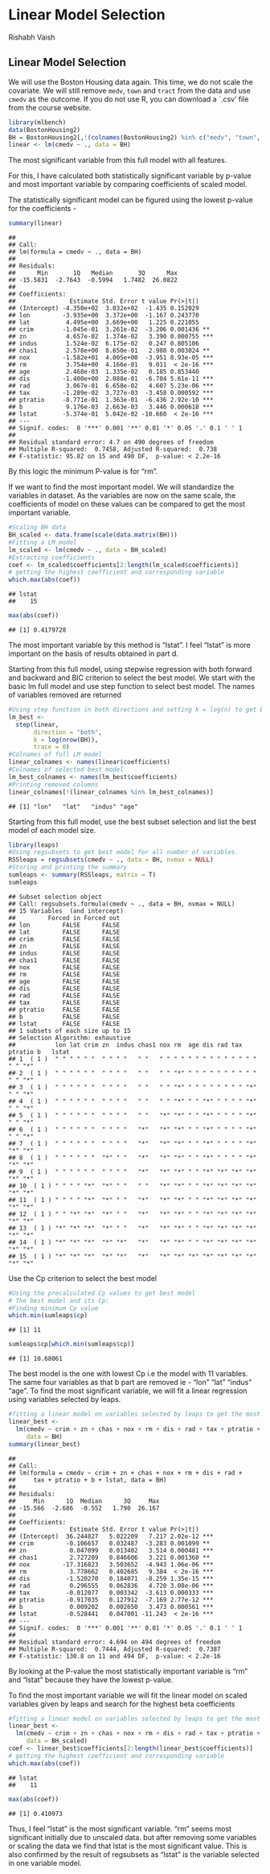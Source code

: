 Linear Model Selection
================
Rishabh Vaish

## Linear Model Selection

We will use the Boston Housing data again. This time, we do not scale
the covariate. We will still remove `medv`, `town` and `tract` from the
data and use `cmedv` as the outcome. If you do not use R, you can
download a \`.csv’ file from the course website.

``` r
library(mlbench)
data(BostonHousing2)
BH = BostonHousing2[,!(colnames(BostonHousing2) %in% c("medv", "town", "tract"))]
linear <- lm(cmedv ~ ., data = BH)
```

The most significant variable from this full model with all features.

For this, I have calculated both statistically significant variable by
p-value and most important variable by comparing coefficients of scaled
model.

The statistically significant model can be figured using the lowest
p-value for the coefficients -

``` r
summary(linear)
```

    ## 
    ## Call:
    ## lm(formula = cmedv ~ ., data = BH)
    ## 
    ## Residuals:
    ##      Min       1Q   Median       3Q      Max 
    ## -15.5831  -2.7643  -0.5994   1.7482  26.0822 
    ## 
    ## Coefficients:
    ##               Estimate Std. Error t value Pr(>|t|)    
    ## (Intercept) -4.350e+02  3.032e+02  -1.435 0.152029    
    ## lon         -3.935e+00  3.372e+00  -1.167 0.243770    
    ## lat          4.495e+00  3.669e+00   1.225 0.221055    
    ## crim        -1.045e-01  3.261e-02  -3.206 0.001436 ** 
    ## zn           4.657e-02  1.374e-02   3.390 0.000755 ***
    ## indus        1.524e-02  6.175e-02   0.247 0.805106    
    ## chas1        2.578e+00  8.650e-01   2.980 0.003024 ** 
    ## nox         -1.582e+01  4.005e+00  -3.951 8.93e-05 ***
    ## rm           3.754e+00  4.166e-01   9.011  < 2e-16 ***
    ## age          2.468e-03  1.335e-02   0.185 0.853440    
    ## dis         -1.400e+00  2.088e-01  -6.704 5.61e-11 ***
    ## rad          3.067e-01  6.658e-02   4.607 5.23e-06 ***
    ## tax         -1.289e-02  3.727e-03  -3.458 0.000592 ***
    ## ptratio     -8.771e-01  1.363e-01  -6.436 2.92e-10 ***
    ## b            9.176e-03  2.663e-03   3.446 0.000618 ***
    ## lstat       -5.374e-01  5.042e-02 -10.660  < 2e-16 ***
    ## ---
    ## Signif. codes:  0 '***' 0.001 '**' 0.01 '*' 0.05 '.' 0.1 ' ' 1
    ## 
    ## Residual standard error: 4.7 on 490 degrees of freedom
    ## Multiple R-squared:  0.7458, Adjusted R-squared:  0.738 
    ## F-statistic: 95.82 on 15 and 490 DF,  p-value: < 2.2e-16

By this logic the minimum P-value is for “rm”.

If we want to find the most important model. We will standardize the
variables in dataset. As the variables are now on the same scale, the
coefficients of model on these values can be compared to get the most
important variable.

``` r
#Scaling BH data
BH_scaled <- data.frame(scale(data.matrix(BH)))
#Fitting a LM model
lm_scaled <- lm(cmedv ~ ., data = BH_scaled)
#Extracting coefficients
coef <- lm_scaled$coefficients[2:length(lm_scaled$coefficients)]
# getting the highest coefficient and corresponding variable
which.max(abs(coef))
```

    ## lstat 
    ##    15

``` r
max(abs(coef))
```

    ## [1] 0.4179728

The most important variable by this method is “lstat”. I feel “lstat” is
more important on the basis of results obtained in part d.

Starting from this full model, using stepwise regression with both
forward and backward and BIC criterion to select the best model. We
start with the basic lm full model and use step function to select best
model. The names of variables removed are
returned

``` r
#Using step function in both directions and setting k = log(n) to get BIC
lm_best <-
  step(linear,
       direction = "both",
       k = log(nrow(BH)),
       trace = 0)
#Colnames of full LM model
linear_colnames <- names(linear$coefficients)
#Colnames of selected best model
lm_best_colnames <- names(lm_best$coefficients)
#Printing removed columns
linear_colnames[!(linear_colnames %in% lm_best_colnames)]
```

    ## [1] "lon"   "lat"   "indus" "age"

Starting from this full model, use the best subset selection and list
the best model of each model size.

``` r
library(leaps)
#Using regsubsets to get best model for all number of variables.
RSSleaps = regsubsets(cmedv ~ ., data = BH, nvmax = NULL)
#Storing and printing the summary
sumleaps <- summary(RSSleaps, matrix = T)
sumleaps
```

    ## Subset selection object
    ## Call: regsubsets.formula(cmedv ~ ., data = BH, nvmax = NULL)
    ## 15 Variables  (and intercept)
    ##         Forced in Forced out
    ## lon         FALSE      FALSE
    ## lat         FALSE      FALSE
    ## crim        FALSE      FALSE
    ## zn          FALSE      FALSE
    ## indus       FALSE      FALSE
    ## chas1       FALSE      FALSE
    ## nox         FALSE      FALSE
    ## rm          FALSE      FALSE
    ## age         FALSE      FALSE
    ## dis         FALSE      FALSE
    ## rad         FALSE      FALSE
    ## tax         FALSE      FALSE
    ## ptratio     FALSE      FALSE
    ## b           FALSE      FALSE
    ## lstat       FALSE      FALSE
    ## 1 subsets of each size up to 15
    ## Selection Algorithm: exhaustive
    ##           lon lat crim zn  indus chas1 nox rm  age dis rad tax ptratio b   lstat
    ## 1  ( 1 )  " " " " " "  " " " "   " "   " " " " " " " " " " " " " "     " " "*"  
    ## 2  ( 1 )  " " " " " "  " " " "   " "   " " "*" " " " " " " " " " "     " " "*"  
    ## 3  ( 1 )  " " " " " "  " " " "   " "   " " "*" " " " " " " " " "*"     " " "*"  
    ## 4  ( 1 )  " " " " " "  " " " "   " "   " " "*" " " "*" " " " " "*"     " " "*"  
    ## 5  ( 1 )  " " " " " "  " " " "   " "   "*" "*" " " "*" " " " " "*"     " " "*"  
    ## 6  ( 1 )  " " " " " "  " " " "   "*"   "*" "*" " " "*" " " " " "*"     " " "*"  
    ## 7  ( 1 )  " " " " " "  " " " "   "*"   "*" "*" " " "*" " " " " "*"     "*" "*"  
    ## 8  ( 1 )  " " " " " "  "*" " "   "*"   "*" "*" " " "*" " " " " "*"     "*" "*"  
    ## 9  ( 1 )  " " " " " "  " " " "   "*"   "*" "*" " " "*" "*" "*" "*"     "*" "*"  
    ## 10  ( 1 ) " " " " "*"  "*" " "   " "   "*" "*" " " "*" "*" "*" "*"     "*" "*"  
    ## 11  ( 1 ) " " " " "*"  "*" " "   "*"   "*" "*" " " "*" "*" "*" "*"     "*" "*"  
    ## 12  ( 1 ) " " "*" "*"  "*" " "   "*"   "*" "*" " " "*" "*" "*" "*"     "*" "*"  
    ## 13  ( 1 ) "*" "*" "*"  "*" " "   "*"   "*" "*" " " "*" "*" "*" "*"     "*" "*"  
    ## 14  ( 1 ) "*" "*" "*"  "*" "*"   "*"   "*" "*" " " "*" "*" "*" "*"     "*" "*"  
    ## 15  ( 1 ) "*" "*" "*"  "*" "*"   "*"   "*" "*" "*" "*" "*" "*" "*"     "*" "*"

Use the Cp criterion to select the best model

``` r
#Using the precalculated Cp values to get best model
# The best model and its Cp:
#Finding minimum Cp value
which.min(sumleaps$cp)
```

    ## [1] 11

``` r
sumleaps$cp[which.min(sumleaps$cp)]
```

    ## [1] 10.68061

The best model is the one with lowest Cp i.e the model with 11
variables. The same four variables as that b part are removed ie - “lon”
“lat” “indus” “age”. To find the most significant variable, we will fit
a linear regression using variables selected by
leaps.

``` r
#fitting a linear model on variables selected by leaps to get the most significant and important variables
linear_best <-
  lm(cmedv ~ crim + zn + chas + nox + rm + dis + rad + tax + ptratio + b + lstat,
     data = BH)
summary(linear_best)
```

    ## 
    ## Call:
    ## lm(formula = cmedv ~ crim + zn + chas + nox + rm + dis + rad + 
    ##     tax + ptratio + b + lstat, data = BH)
    ## 
    ## Residuals:
    ##     Min      1Q  Median      3Q     Max 
    ## -15.566  -2.686  -0.552   1.790  26.167 
    ## 
    ## Coefficients:
    ##               Estimate Std. Error t value Pr(>|t|)    
    ## (Intercept)  36.244827   5.022209   7.217 2.02e-12 ***
    ## crim         -0.106657   0.032487  -3.283 0.001099 ** 
    ## zn            0.047099   0.013402   3.514 0.000481 ***
    ## chas1         2.727209   0.846606   3.221 0.001360 ** 
    ## nox         -17.316823   3.503652  -4.943 1.06e-06 ***
    ## rm            3.778662   0.402685   9.384  < 2e-16 ***
    ## dis          -1.520270   0.184071  -8.259 1.35e-15 ***
    ## rad           0.296555   0.062836   4.720 3.08e-06 ***
    ## tax          -0.012077   0.003342  -3.613 0.000333 ***
    ## ptratio      -0.917035   0.127912  -7.169 2.77e-12 ***
    ## b             0.009202   0.002650   3.473 0.000561 ***
    ## lstat        -0.528441   0.047001 -11.243  < 2e-16 ***
    ## ---
    ## Signif. codes:  0 '***' 0.001 '**' 0.01 '*' 0.05 '.' 0.1 ' ' 1
    ## 
    ## Residual standard error: 4.694 on 494 degrees of freedom
    ## Multiple R-squared:  0.7444, Adjusted R-squared:  0.7387 
    ## F-statistic: 130.8 on 11 and 494 DF,  p-value: < 2.2e-16

By looking at the P-value the most statistically important variable is
“rm” and “lstat” because they have the lowest p-value.

To find the most important variable we will fit the linear model on
scaled variables given by leaps and search for the highest beta
coefficients

``` r
#fitting a linear model on variables selected by leaps to get the most significant and important variables
linear_best <-
  lm(cmedv ~ crim + zn + chas + nox + rm + dis + rad + tax + ptratio + b + lstat,
     data = BH_scaled)
coef <- linear_best$coefficients[2:length(linear_best$coefficients)]
# getting the highest coefficient and corresponding variable
which.max(abs(coef))
```

    ## lstat 
    ##    11

``` r
max(abs(coef))
```

    ## [1] 0.410973

Thus, I feel “lstat” is the most significant variable. “rm” seems most
significant initially due to unscaled data. but after removing some
variables or scaling the data we find that lstat is the most significant
value. This is also confirmed by the result of regsubsets as “lstat” is
the variable selected in one variable model.
